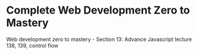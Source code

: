 # Complete Web Development Zero to Mastery 
Web development zero to mastery - Section 13: Advance Javascript lecture 138, 139, control flow



